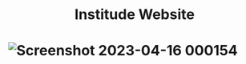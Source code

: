 <h1 align="center"> Institude Website <h1>


![Screenshot 2023-04-16 000154](https://user-images.githubusercontent.com/130851416/232247418-16a8d492-0ea0-4b95-86ee-23f89dd18a4a.png)
